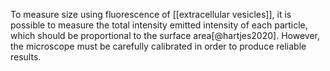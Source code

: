 To measure size using fluorescence of [[extracellular vesicles]], it is possible to measure the total intensity emitted intensity of each particle, which should be proportional to the surface area[@hartjes2020].  However, the microscope must be carefully calibrated in order to produce reliable results.

